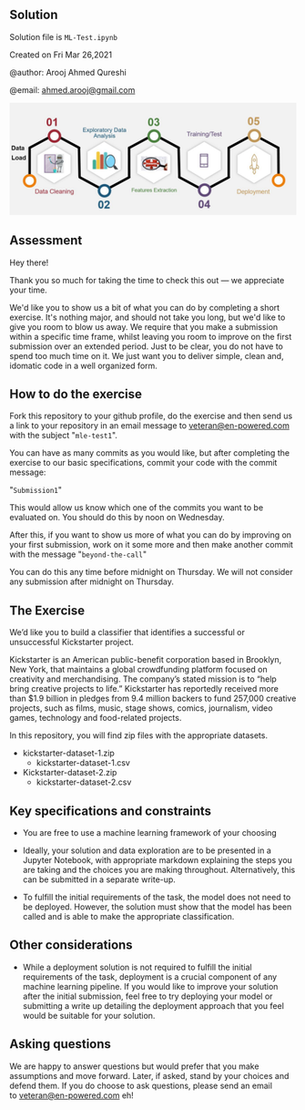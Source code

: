 ## Solution
Solution file is `ML-Test.ipynb` 


Created on Fri Mar 26,2021

@author: Arooj Ahmed Qureshi

@email: ahmed.arooj@gmail.com

![procecss](images/process.JPG)


## Assessment
Hey there!

Thank you so much for taking the time to check this out — we appreciate your time.

We'd like you to show us a bit of what you can do by completing a short exercise. It's nothing major, and should not take you long, but we'd like to give you room to blow us away.
We require that you make a submission within a specific time frame, whilst leaving you room to improve on the first submission over an extended period. 
Just to be clear, you do not have to spend too much time on it. We just want you to deliver simple, clean and, idomatic code in a well organized form.

## How to do the exercise

Fork this repository to your github profile, do the exercise and then send us a link to your repository in an email message to veteran@en-powered.com with the subject "``mle-test1``".

You can have as many commits as you would like, but after completing the exercise
to our basic specifications, commit your code with the commit message:

"``Submission1``"

This would allow us know which one of the commits you want to be evaluated on.
You should do this by noon on Wednesday.

After this, if you want to show us more of what you can do by improving on your
first submission, work on it some more and then make another commit with the
message "``beyond-the-call``"

You can do this any time before midnight on Thursday. We will not
consider any submission after midnight on Thursday.

## The Exercise

We’d like you to build a classifier that identifies a successful or unsuccessful Kickstarter project.

Kickstarter is an American public-benefit corporation based in Brooklyn, New York, that maintains a global crowdfunding platform focused on creativity and merchandising. The company’s stated mission is to  “help bring creative projects to life.” Kickstarter has reportedly received more than $1.9 billion in pledges from 9.4 million backers to fund 257,000 creative projects, such as films, music, stage shows, comics, journalism, video games, technology and food-related projects.

In this repository, you will find zip files with the appropriate datasets.

  - kickstarter-dataset-1.zip
    - kickstarter-dataset-1.csv
  - Kickstarter-dataset-2.zip
    - kickstarter-dataset-2.csv
    
## Key specifications and constraints

- You are free to use a machine learning framework of your choosing

- Ideally, your solution and data exploration are to be presented in a Jupyter Notebook, with appropriate markdown explaining the steps you are taking and the choices you are making throughout. Alternatively, this can be submitted in a separate write-up.

- To fulfill the initial requirements of the task, the model does not need to be deployed. However, the solution must show that the model has been called and is able to make the appropriate classification.

## Other considerations

- While a deployment solution is not required to fulfill the initial requirements of the task, deployment is a crucial component of any machine learning pipeline. If you would like to improve your solution after the initial submission, feel free to try deploying your model or submitting a write up detailing the deployment approach that you feel would be suitable for your solution.

## Asking questions

We are happy to answer questions but would prefer that you make assumptions and move forward. Later, if asked, stand by your choices and defend them. If you do choose to ask questions, please send an email to veteran@en-powered.com eh! 
